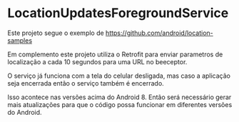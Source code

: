 # LocationUpdatesForegroundService

Este projeto segue o exemplo de https://github.com/android/location-samples

Em complemento este projeto utiliza o Retrofit para enviar parametros de localização a cada 10 segundos para uma URL no beeceptor.

O serviço já funciona com a tela do celular desligada, mas caso a aplicação seja encerrada então o serviço também é encerrado.

Isso acontece nas versões acima do Android 8. Então será necessário gerar mais atualizações para que o código possa funcionar em diferentes versões do Android.
